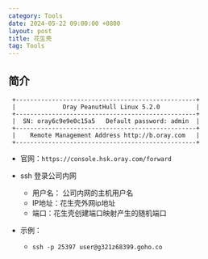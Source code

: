 ```yaml
---
category: Tools
date: 2024-05-22 09:00:00 +0800
layout: post
title: 花生壳
tag: Tools
---
```

## 简介

```
 +--------------------------------------------------+
 |             Oray PeanutHull Linux 5.2.0          |
 +--------------------------------------------------+
 |  SN: oray6c9e9e0c15a5   Default password: admin  |
 +--------------------------------------------------+
 |    Remote Management Address http://b.oray.com   |
 +--------------------------------------------------+

```

+ 官网：`https://console.hsk.oray.com/forward`

+ ssh 登录公司内网
  + 用户名： 公司内网的主机用户名
  + IP地址：花生壳外网ip地址
  + 端口：花生壳创建端口映射产生的随机端口
+ 示例：
  + `ssh -p 25397 user@g321z68399.goho.co`